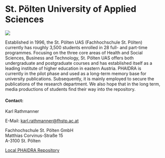 # St. Pölten University of Applied Sciences

![](/assets/img/partner_logos/csm_fh_st_poelten.jpeg)

Established in 1996, the St. Pölten UAS (Fachhochschule St. Pölten) currently has roughly 3,500 students enrolled in 28 full- and part-time programmes. Focusing on the three core areas of Health and Social Sciences, Business and Technology, St. Pölten UAS offers both undergraduate and postgraduate courses and has established itself as a leading institute of higher education in eastern Austria. PHAIDRA is currently in the pilot phase and used as a long-term memory base for university publications. Subsequently, it is mainly employed to secure the publications of the research department. We also hope that in the long term, media productions of students find their way into the repository.

 
#### Contact:

Karl Rathmanner  

E-Mail: <karl.rathmanner@fhstp.ac.at>  

Fachhochschule St. Pölten GmbH  
Matthias Corvinus-Straße 15  
A-3100 St. Pölten  

 
[Local PHAIDRA Repository](https://phaidra.fhstp.ac.at/) 

